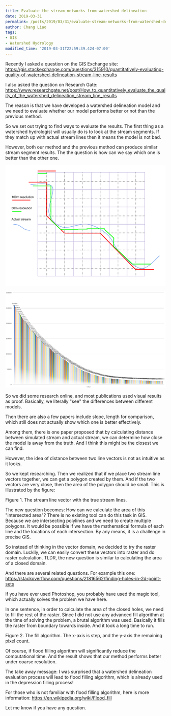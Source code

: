 ```yaml
---
title: Evaluate the stream networks from watershed delineation
date: 2019-03-31
permalink: /posts/2019/03/31/evaluate-stream-networks-from-watershed-delineation/
author: Chang Liao
tags:
- GIS
- Watershed Hydrology
modified_time: '2019-03-31T22:59:39.424-07:00'
---
```


Recently I asked a question on the GIS Exchange site:
https://gis.stackexchange.com/questions/315910/quantitatively-evaluating-quality-of-watershed-delineation-stream-line-results

I also asked the question on Research Gate:
https://www.researchgate.net/post/How_to_quantitatively_evaluate_the_quality_of_the_watershed_delineation_stream_line_results

The reason is that we have developed a watershed delineation model and we need to evaluate whether our model performs better or not than the previous method.

So we set out trying to find ways to evaluate the results.
The first thing as a watershed hydrologist will usually do is to look at the stream segments. If they match up with actual stream lines then it means the model is not bad.

However, both our method and the previous method can produce similar stream segment results. The the question is how can we say which one is better than the other one.

![Figure 1](https://github.com/changliao/science/blob/main/_figure/hexwatershed/stream_networks_evaluation.png?raw=true)

![Figure 2](https://github.com/changliao/science/blob/main/_figure/hexwatershed/depression_filling_algorithm.png?raw=true)

So we did some research online, and most publications used visual results as proof. Basically,  we literally "see" the differences between different models.

Then there are also a few papers include slope, length for comparison, which still does not actually show which one is better effectively.

Among them, there is one paper proposed that by calculating distance between simulated stream and actual stream, we can determine how close the model is away from the truth. And I think this might be the closest we can find.

However, the idea of distance between two line vectors is not as intuitive as it looks.

So we kept researching.
Then we realized that if we place two stream line vectors together, we can get a polygon created by them. And if the two vectors are very close, then the area of the polygon should be small.
This is illustrated by the figure:

Figure 1. The stream line vector with the true stream lines.

The new question becomes:
How can we calculate the area of this "intersected area"?
There is no existing tool can do this task in GIS. Because we are intersecting polylines and we need to create multiple polygons. It would be possible if we have the mathematical formula of each line and the locations of each intersection. By any means, it is a challenge in precise GIS.

So instead of thinking in the vector domain, we decided to try the raster domain. Luckily, we can easily convert these vectors into raster and do raster calculation. TLDR, the new question is similar to calculating the area of a closed domain.

And there are several related questions. For example this one:
https://stackoverflow.com/questions/21816562/finding-holes-in-2d-point-sets

If you have ever used Photoshop, you probably have used the magic tool, which actually solves the problem we have here.

In one sentence, in order to calculate the area of the closed holes, we need to fill the rest of the raster.
Since I did not use any advanced fill algorithm at the time of solving the problem, a brutal algorithm was used. Basically it fills the raster from boundary towards inside. And it took a long time to run.



Figure 2. The fill algorithm. The x-axis is step, and the y-axis the remaining pixel count.

Of course, if flood filling algorithm will significantly reduce the computational time.
And the result shows that our method performs better under coarse resolution.

The take away message: I was surprised that a watershed delineation evaluation process will lead to flood filling algorithm, which is already used in the depression filling process!

For those who is not familiar with flood filling algorithm, here is more information:
https://en.wikipedia.org/wiki/Flood_fill

Let me know if you have any question.
